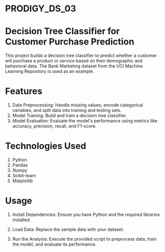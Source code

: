 # PRODIGY_DS_03
# Decision Tree Classifier for Customer Purchase Prediction
This project builds a decision tree classifier to predict whether a customer will purchase a product or service based on their demographic and behavioral data. The Bank Marketing dataset from the UCI Machine Learning Repository is used as an example.

# Features
1. Data Preprocessing: Handle missing values, encode categorical variables, and split data into training and testing sets.
2. Model Training: Build and train a decision tree classifier.
3. Model Evaluation: Evaluate the model's performance using metrics like accuracy, precision, recall, and F1-score.
# Technologies Used
 1. Python
 2. Pandas
3. Numpy
4. Scikit-learn
5. Matplotlib
# Usage
1. Install Dependencies: Ensure you have Python and the required libraries installed.

2. Load Data: Replace the sample data with your dataset.

3. Run the Analysis: Execute the provided script to preprocess data, train the model, and evaluate its performance.
